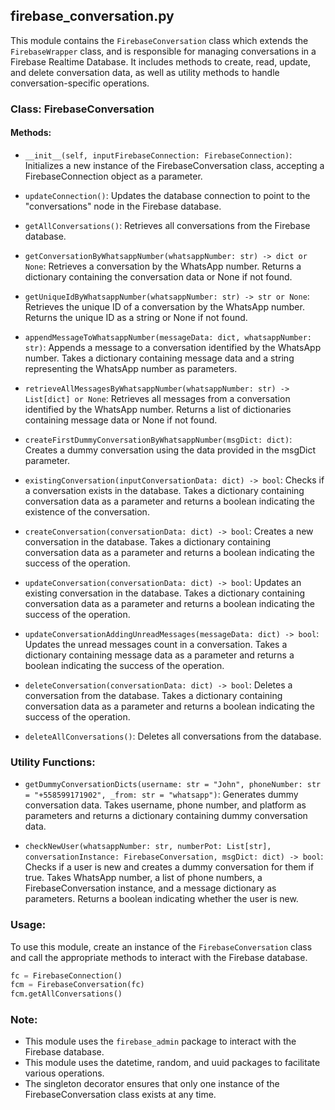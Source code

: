 ## firebase_conversation.py

This module contains the `FirebaseConversation` class which extends the `FirebaseWrapper` class, and is responsible for managing conversations in a Firebase Realtime Database. It includes methods to create, read, update, and delete conversation data, as well as utility methods to handle conversation-specific operations.

### Class: FirebaseConversation

#### Methods:

- `__init__(self, inputFirebaseConnection: FirebaseConnection)`: Initializes a new instance of the FirebaseConversation class, accepting a FirebaseConnection object as a parameter.

- `updateConnection()`: Updates the database connection to point to the "conversations" node in the Firebase database.

- `getAllConversations()`: Retrieves all conversations from the Firebase database.

- `getConversationByWhatsappNumber(whatsappNumber: str) -> dict or None`: Retrieves a conversation by the WhatsApp number. Returns a dictionary containing the conversation data or None if not found.

- `getUniqueIdByWhatsappNumber(whatsappNumber: str) -> str or None`: Retrieves the unique ID of a conversation by the WhatsApp number. Returns the unique ID as a string or None if not found.

- `appendMessageToWhatsappNumber(messageData: dict, whatsappNumber: str)`: Appends a message to a conversation identified by the WhatsApp number. Takes a dictionary containing message data and a string representing the WhatsApp number as parameters.

- `retrieveAllMessagesByWhatsappNumber(whatsappNumber: str) -> List[dict] or None`: Retrieves all messages from a conversation identified by the WhatsApp number. Returns a list of dictionaries containing message data or None if not found.

- `createFirstDummyConversationByWhatsappNumber(msgDict: dict)`: Creates a dummy conversation using the data provided in the msgDict parameter.

- `existingConversation(inputConversationData: dict) -> bool`: Checks if a conversation exists in the database. Takes a dictionary containing conversation data as a parameter and returns a boolean indicating the existence of the conversation.

- `createConversation(conversationData: dict) -> bool`: Creates a new conversation in the database. Takes a dictionary containing conversation data as a parameter and returns a boolean indicating the success of the operation.

- `updateConversation(conversationData: dict) -> bool`: Updates an existing conversation in the database. Takes a dictionary containing conversation data as a parameter and returns a boolean indicating the success of the operation.

- `updateConversationAddingUnreadMessages(messageData: dict) -> bool`: Updates the unread messages count in a conversation. Takes a dictionary containing message data as a parameter and returns a boolean indicating the success of the operation.

- `deleteConversation(conversationData: dict) -> bool`: Deletes a conversation from the database. Takes a dictionary containing conversation data as a parameter and returns a boolean indicating the success of the operation.

- `deleteAllConversations()`: Deletes all conversations from the database.

### Utility Functions:

- `getDummyConversationDicts(username: str = "John", phoneNumber: str = "+558599171902", _from: str = "whatsapp")`: Generates dummy conversation data. Takes username, phone number, and platform as parameters and returns a dictionary containing dummy conversation data.

- `checkNewUser(whatsappNumber: str, numberPot: List[str], conversationInstance: FirebaseConversation, msgDict: dict) -> bool`: Checks if a user is new and creates a dummy conversation for them if true. Takes WhatsApp number, a list of phone numbers, a FirebaseConversation instance, and a message dictionary as parameters. Returns a boolean indicating whether the user is new.

### Usage:

To use this module, create an instance of the `FirebaseConversation` class and call the appropriate methods to interact with the Firebase database.

```python
fc = FirebaseConnection()
fcm = FirebaseConversation(fc)
fcm.getAllConversations()
```

### Note:

- This module uses the `firebase_admin` package to interact with the Firebase database.
- This module uses the datetime, random, and uuid packages to facilitate various operations.
- The singleton decorator ensures that only one instance of the FirebaseConversation class exists at any time.